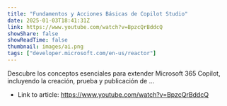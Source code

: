 ```yaml
---
title: "Fundamentos y Acciones Básicas de Copilot Studio"
date: 2025-01-03T18:41:31Z
link: https://www.youtube.com/watch?v=BpzcQrBddcQ
showShare: false
showReadTime: false
thumbnail: images/ai.png
tags: ["developer.microsoft.com/en-us/reactor"]
---
```

Descubre los conceptos esenciales para extender Microsoft 365 Copilot, incluyendo la creación, prueba y publicación de ...

- Link to article: https://www.youtube.com/watch?v=BpzcQrBddcQ